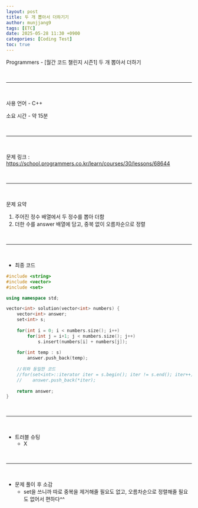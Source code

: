 ```yaml
---
layout: post
title: 두 개 뽑아서 더하기기
author: munjjang9
tags: [ETC]
date: 2025-05-28 11:30 +0900
categories: [Coding Test]
toc: true
---
```


Programmers - [월간 코드 챌린지 시즌1] 두 개 뽑아서 더하기

<br>

---

<br>

사용 언어 - C++

소요 시간 - 약 15분

<br>

---

<br>

문제 링크 : https://school.programmers.co.kr/learn/courses/30/lessons/68644

<br>

---

<br>

문제 요약

1. 주어진 정수 배열에서 두 정수를 뽑아 더함
2. 더한 수를 answer 배열에 담고, 중복 없이 오름차순으로 정렬

<br>

---

<br>

- 최종 코드

```cpp
#include <string>
#include <vector>
#include <set>

using namespace std;

vector<int> solution(vector<int> numbers) {
    vector<int> answer;
    set<int> s;
    
    for(int i = 0; i < numbers.size(); i++)
        for(int j = i+1; j < numbers.size(); j++)
            s.insert(numbers[i] + numbers[j]);
    
    for(int temp : s)
        answer.push_back(temp);
    
    //위와 동일한 코드
    //for(set<int>::iterator iter = s.begin(); iter != s.end(); iter++)
    //    answer.push_back(*iter);
    
    return answer;
}
```

<br>

---

<br>

- 트러블 슈팅
    - X

<br>

---

<br>

- 문제 풀이 후 소감
    - set을 쓰니까 따로 중복을 제거해줄 필요도 없고, 오름차순으로 정렬해줄 필요도 없어서 편하다^^